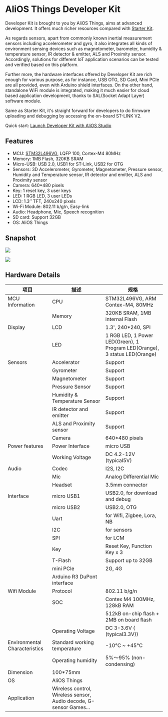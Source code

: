 # AliOS Things Developer Kit

Developer Kit is brought to you by AliOS Things, aims at advanced development. It offers much richer resources compared with [Starter Kit](starterkit.md).

As regards sensors, apart from commonly known inertial measurement sensors including accelerometer and gyro, it also integrates all kinds of environment sensing devices such as magnetometer, barometer, humidity & temperature sensor, IR detector & emitter, ALS and Proximity sensor. Accordingly, solutions for different IoT application scenarios can be tested and verified based on this platform.

Further more, the hardware interfaces offered by Developer Kit are rich enough for various purpose, as for instance, USB OTG, SD Card, Mini PCIe are all provided, even with Arduino shield interfaces. On the other hand, standalone WiFi module is integrated, making it much easier for cloud based application development, thanks to SAL(Socket Adapt Layer) software module.

Same as Starter Kit, it's straight forward for developers to do firmware uploading and debugging by accessing the on-board ST-LINK V2.

Quick start: [Launch Developer Kit with AliOS Studio](https://github.com/alibaba/AliOS-Things/wiki/Developer-Kit-Tutorial)

## Features

- MCU: [STM32L496VG](http://www.st.com/en/microcontrollers/stm32l496vg.html), LQFP 100, Cortex-M4 80MHz
- Memory: 1MB Flash, 320KB SRAM
- Micro-USB: USB 2.0, USB1 for ST-Link, USB2 for OTG
- Sensors: 3D Accelerometer, Gyrometer, Magnetometer, Pressure sensor, Humidity and Temperature sensor, IR detector and emitter, ALS and Proximity sensor
- Camera: 640*480 pixels
- Key: 1 reset key, 3 user keys
- LED: 1 RGB LED, 3 user LEDs
- LCD: 1.3’’ TFT, 240x240 pixels
- Wi-Fi Module: 802.11 b/g/n, Easy-link
- Audio: Headphone, Mic, Speech recognition
- SD card: Support 32GB
- OS: AliOS Things

## Snapshot

![](https://img.alicdn.com/tfs/TB122RCtntYBeNjy1XdXXXXyVXa-2373-3121.png)

![](https://img.alicdn.com/tfs/TB1hAjQsY9YBuNjy0FgXXcxcXXa-2381-3143.png)

## Hardware Details

| **项目**                      | **描述**                                                     | **规格**                                                     |
| ----------------------------- | ------------------------------------------------------------ | ------------------------------------------------------------ |
| MCU Information               | CPU                                                          | STM32L496VG, ARM Contex-M4, 80MHz                            |
|                               | Memory                                                       | 320KB SRAM, 1MB internal Flash                               |
| Display                       | LCD                                                          | 1.3', 240*240, SPI                                           |
|                               | LED                                                          | 1 RGB LED, 1 Power LED(Green), 1 Program LED(Orange), 3 status LED(Orange) |
| Sensors                       | Accelerator                                                  | Support                                                      |
|                               | Gyrometer                                                    | Support                                                      |
|                               | Magnetometer                                                 | Support                                                      |
|                               | Pressure Sensor                                              | Support                                                      |
|                               | Humidity & Temperature Sensor                                | Support                                                      |
|                               | IR detector and emitter                                      | Support                                                      |
|                               | ALS and Proximity sensor                                     | Support                                                      |
|                               | Camera                                                       | 640*480 pixels                                               |
| Power features                | Power Interface                                              | micro USB                                                    |
|                               | Working Voltage                                              | DC 4.2-12V (typical5V)                                       |
| Audio                         | Codec                                                        | I2S, I2C                                                     |
|                               | Mic                                                          | Analog Differential Mic                                      |
|                               | Headset                                                      | 3.5mm connector                                              |
| Interface                     | micro USB1                                                   | USB2.0, for download and debug                               |
|                               | micro USB2                                                   | USB2.0, OTG                                                  |
|                               | Uart                                                         | for Wifi, Zigbee, Lora, NB                                   |
|                               | I2C                                                          | for sensors                                                  |
|                               | SPI                                                          | for LCM                                                      |
|                               | Key                                                          | Reset Key, Function Key x 3                                  |
|                               | T-Flash                                                      | Support up to 32GB                                           |
|                               | mini PCIe                                                    | 2G, 4G                                                       |
|                               | Arduino R3 DuPont interface                                  |                                                              |
| Wifi Module                   | Protocol                                                     | 802.11 b/g/n                                                 |
|                               | SOC                                                          | Contex M4 100MHz, 128kB RAM                                  |
|                               |                                                              | 512kB on-chip flash + 2MB on board flash                     |
|                               | Operating Voltage                                            | DC 3-3.6V ( (typical3.3V))                                   |
| Environmental Characteristics | Standard working temperature                                 | -10℃ ~ +45℃                                                  |
|                               | Operating humidity                                           | 5%～95% (non-condensing)                                     |
| Dimension                     | 100*75mm                                                     |                                                              |
| OS                            | AliOS Things                                                 |                                                              |
| Application                   | Wireless control, Wireless sensor, Audio decode, G-sensor Games... |                                                       ||
